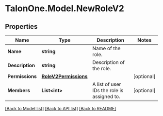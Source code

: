 # TalonOne.Model.NewRoleV2
## Properties

Name | Type | Description | Notes
------------ | ------------- | ------------- | -------------
**Name** | **string** | Name of the role. | 
**Description** | **string** | Description of the role. | 
**Permissions** | [**RoleV2Permissions**](RoleV2Permissions.md) |  | [optional] 
**Members** | **List&lt;int&gt;** | A list of user IDs the role is assigned to. | [optional] 

[[Back to Model list]](../README.md#documentation-for-models) [[Back to API list]](../README.md#documentation-for-api-endpoints) [[Back to README]](../README.md)

